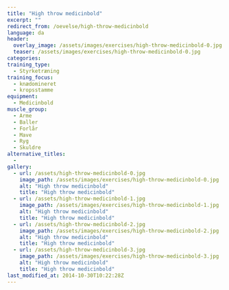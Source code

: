 ```yaml
---
title: "High throw medicinbold"
excerpt: ""
redirect_from: /oevelse/high-throw-medicinbold
language: da
header:
  overlay_image: /assets/images/exercises/high-throw-medicinbold-0.jpg
  teaser: /assets/images/exercises/high-throw-medicinbold-0.jpg
categories:
training_type: 
  - Styrketræning
training_focus: 
  - knædomineret
  - kropsstamme
equipment:
  - Medicinbold
muscle_group:
  - Arme
  - Baller
  - Forlår
  - Mave
  - Ryg
  - Skuldre
alternative_titles:
  - 
gallery:
  - url: /assets/high-throw-medicinbold-0.jpg
    image_path: /assets/images/exercises/high-throw-medicinbold-0.jpg
    alt: "High throw medicinbold"
    title: "High throw medicinbold"
  - url: /assets/high-throw-medicinbold-1.jpg
    image_path: /assets/images/exercises/high-throw-medicinbold-1.jpg
    alt: "High throw medicinbold"
    title: "High throw medicinbold"
  - url: /assets/high-throw-medicinbold-2.jpg
    image_path: /assets/images/exercises/high-throw-medicinbold-2.jpg
    alt: "High throw medicinbold"
    title: "High throw medicinbold"
  - url: /assets/high-throw-medicinbold-3.jpg
    image_path: /assets/images/exercises/high-throw-medicinbold-3.jpg
    alt: "High throw medicinbold"
    title: "High throw medicinbold"
last_modified_at: 2014-10-30T10:22:28Z
---
```




